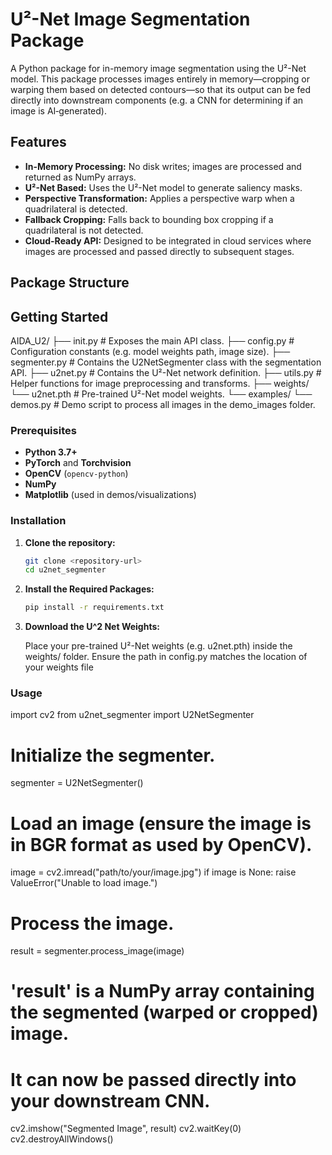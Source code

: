 # U²-Net Image Segmentation Package

A Python package for in-memory image segmentation using the U²-Net model. This package processes images entirely in memory—cropping or warping them based on detected contours—so that its output can be fed directly into downstream components (e.g. a CNN for determining if an image is AI‑generated).

## Features

- **In-Memory Processing:** No disk writes; images are processed and returned as NumPy arrays.
- **U²-Net Based:** Uses the U²-Net model to generate saliency masks.
- **Perspective Transformation:** Applies a perspective warp when a quadrilateral is detected.
- **Fallback Cropping:** Falls back to bounding box cropping if a quadrilateral is not detected.
- **Cloud-Ready API:** Designed to be integrated in cloud services where images are processed and passed directly to subsequent stages.

## Package Structure


## Getting Started

AIDA_U2/ 
├── init.py # Exposes the main API class. 
├── config.py # Configuration constants (e.g. model weights path, image size). 
├── segmenter.py # Contains the U2NetSegmenter class with the segmentation API. 
├── u2net.py # Contains the U²-Net network definition. 
├── utils.py # Helper functions for image preprocessing and transforms. 
├── weights/  
    └── u2net.pth # Pre-trained U²-Net model weights. 
└── examples/
    └── demos.py # Demo script to process all images in the demo_images folder.



### Prerequisites

- **Python 3.7+**
- **PyTorch** and **Torchvision**
- **OpenCV** (`opencv-python`)
- **NumPy**
- **Matplotlib** (used in demos/visualizations)

### Installation

1. **Clone the repository:**

   ```bash
   git clone <repository-url>
   cd u2net_segmenter

2. **Install the Required Packages:**
    ```bash
    pip install -r requirements.txt

3. **Download the U^2 Net Weights:**

    Place your pre-trained U²-Net weights (e.g. u2net.pth) inside the weights/ folder. Ensure the path in config.py matches the location of your weights file

### Usage

import cv2
from u2net_segmenter import U2NetSegmenter

# Initialize the segmenter.
segmenter = U2NetSegmenter()

# Load an image (ensure the image is in BGR format as used by OpenCV).
image = cv2.imread("path/to/your/image.jpg")
if image is None:
    raise ValueError("Unable to load image.")

# Process the image.
result = segmenter.process_image(image)

# 'result' is a NumPy array containing the segmented (warped or cropped) image.
# It can now be passed directly into your downstream CNN.
cv2.imshow("Segmented Image", result)
cv2.waitKey(0)
cv2.destroyAllWindows()
